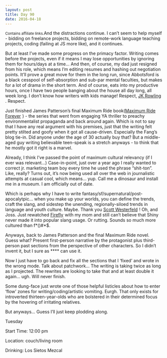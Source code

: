 ```yaml
---
layout: post
title: Day 90
date: 2016-04-18
---
```


<small>Contains affiliate links.</small>And the distractions continue. I can’t seem to help myself - bidding on freelance projects, bidding on remote-work language teaching projects, coding (failing at JS more like), and it continues. 

But at least I’ve made some progress on the primacy factor. Writing comes before the projects, even if it means I may lose opportunities by ignoring them for hours/days at a time… And then, of course, my dad just resigned from his role, which means I’m editing resumes and hashing out negotiation points. It’ll prove a great move for them in the long run, since Abbotsford is a black cesspool of self-absorption and sub-par mental faculties, but makes for a lot of drama in the short term. And of course, eats into my productive hours, once I have two people banging about the house all day long, all week long. I don’t know how writers with kids manage! Respect, <a target="_blank"  href="http://www.amazon.ca/gp/search?ie=UTF8&camp=15121&creative=330641&index=books-ca&keywords=JK%20Rowling&linkCode=ur2&tag=kaie06-20">JK Rowling</a><img src="http://ir-ca.amazon-adsystem.com/e/ir?t=kaie06-20&l=ur2&o=15" width="1" height="1" border="0" alt="" style="border:none !important; margin:0px !important;" />
. Respect. 

Just finished James Patterson’s final Maximum Ride book(<a target="_blank"  href="http://www.amazon.ca/Maximum-Ride-Forever-James-Patterson-ebook/dp/B00K5UNVJ2/?_encoding=UTF8&camp=15121&creative=330641&keywords=maximum%20ride%20forever&linkCode=ur2&qid=1465874515&s=books&sr=1-1&tag=kaie06-20">Maximum Ride Forever</a><img src="http://ir-ca.amazon-adsystem.com/e/ir?t=kaie06-20&l=ur2&o=15" width="1" height="1" border="0" alt="" style="border:none !important; margin:0px !important;" />
) - the series that went from engaging YA thriller to preachy environmentalist propaganda and back around again. Which is not to say that I have any real argument with his premises, just that the writing felt pretty stilted and goofy when it got all cause-driven. Especially the Fang’s blog tie-in. Did anyone under the age of 30 actually buy that? But a middle-aged guy writing believable teen-speak is a stretch anyways - to think that he mostly got it right is a marvel. 

Already, I think I’ve passed the point of maximum cultural relevancy (if I ever was relevant…) Case-in-point, just over a year ago I really wanted to correct jr. marketing team boy every time he used the phrase “shit-ton”. Like, really? Turns out, it’s now being used all over the web in journalistic attempts at casual cool, which means… yup. Call me a dinosaur and install me in a museum. I am officially out of date. 

Which is perhaps why I have to write fantasy/sf/supernatural/post-apocalytpic… when you make up your worlds, you can define the trends, craft the slang, and sidestep the unending, regionally-siloed trends in language and youth culture. Maybe. Thank you <a target="_blank"  href="http://www.amazon.ca/gp/search?ie=UTF8&camp=15121&creative=330641&index=books-ca&keywords=scott%20westerfeld&linkCode=ur2&tag=kaie06-20">Scott Westerfeld</a><img src="http://ir-ca.amazon-adsystem.com/e/ir?t=kaie06-20&l=ur2&o=15" width="1" height="1" border="0" alt="" style="border:none !important; margin:0px !important;" />
! Oh, and Joss. Just rewatched <a  href="http://www.amazon.ca/gp/product/B00HRVUVFO/ref=as_li_tf_tl?ie=UTF8&camp=15121&creative=330641&creativeASIN=B00HRVUVFO&linkCode=as2&tag=kaie06-20">Firefly</a><img src="http://ir-ca.amazon-adsystem.com/e/ir?t=kaie06-20&l=as2&o=15&a=B00HRVUVFO" width="1" height="1" border="0" alt="" style="border:none !important; margin:0px !important;" />
 with my mom and still can’t believe that Shiny never made it into popular slang usage.  Or rutting. Sounds so much more cultured than f*()#*$. 
 
 Anyways, back to James Patterson and the final Maximum Ride novel. Guess what? Present first-person narrative by the protagonist plus third-person past sections from the perspective of other characters. So I didn’t invent it, but I sure as **** can use it. 
 
 Now I just have to go back and fix all the sections that I ‘fixed’ and wrote in the wrong mode. Talk about patchwork… The writing is taking twice as long as I projected. The rewrites are looking to take that and at least double it again… ugh. Will never finish. 
 
 Some dung-face just wrote one of those helpful listicles about how to enter ‘flow’ zones for writing/coding/artistic vomiting. Eurgh. That only exists for introverted thirteen-year-olds who are bolstered in their determined focus by the hovering of irritating relatives. 
 
 But anyways… Guess I’ll just keep plodding along.


Tuesday

Start Time: 12:00 pm

Location: couch/living room

Drinking: Los Sietos Mezcal
